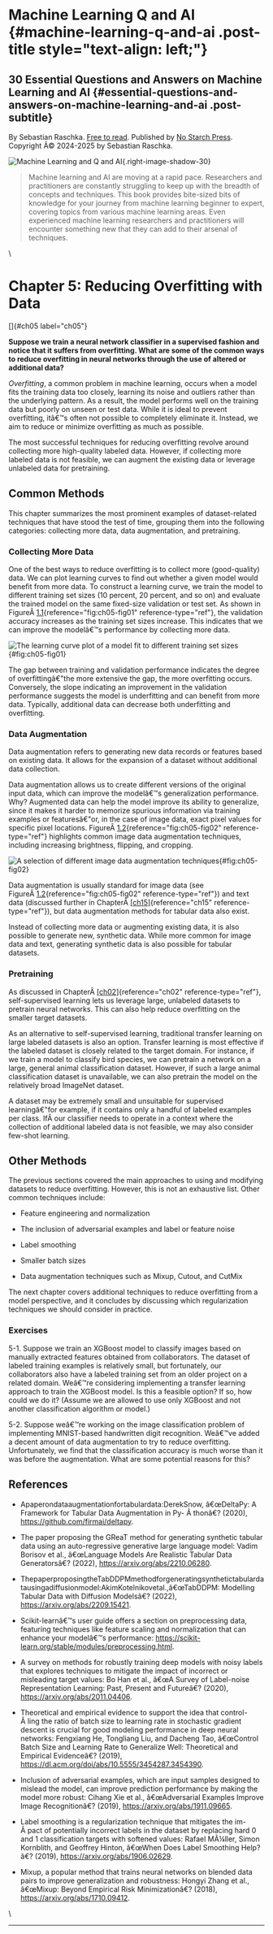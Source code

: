 # Machine Learning Q and AI {#machine-learning-q-and-ai .post-title style="text-align: left;"}

## 30 Essential Questions and Answers on Machine Learning and AI {#essential-questions-and-answers-on-machine-learning-and-ai .post-subtitle}

By Sebastian Raschka. [Free to read](#table-of-contents). Published by
[No Starch Press](https://nostarch.com/machine-learning-q-and-ai).\
Copyright Â© 2024-2025 by Sebastian Raschka.

![Machine Learning and Q and
AI](../images/2023-ml-ai-beyond.jpg){.right-image-shadow-30}

> Machine learning and AI are moving at a rapid pace. Researchers and
> practitioners are constantly struggling to keep up with the breadth of
> concepts and techniques. This book provides bite-sized bits of
> knowledge for your journey from machine learning beginner to expert,
> covering topics from various machine learning areas. Even experienced
> machine learning researchers and practitioners will encounter
> something new that they can add to their arsenal of techniques.

\

# Chapter 5: Reducing Overfitting with Data [](#chapter-5-reducing-overfitting-with-data)

[]{#ch05 label="ch05"}

**Suppose we train a neural network classifier in a supervised fashion
and notice that it suffers from overfitting. What are some of the common
ways to reduce overfitting in neural networks through the use of altered
or additional data?**

*Overfitting*, a common problem in machine learning, occurs when a model
fits the training data too closely, learning its noise and outliers
rather than the underlying pattern. As a result, the model performs well
on the training data but poorly on unseen or test data. While it is
ideal to prevent overfitting, itâ€™s often not possible to completely
eliminate it. Instead, we aim to reduce or minimize overfitting as much
as possible.

The most successful techniques for reducing overfitting revolve around
collecting more high-quality labeled data. However, if collecting more
labeled data is not feasible, we can augment the existing data or
leverage unlabeled data for pretraining.

## Common Methods [](#common-methods)

This chapter summarizes the most prominent examples of dataset-related
techniques that have stood the test of time, grouping them into the
following categories: collecting more data, data augmentation, and
pretraining.

### Collecting More Data [](#collecting-more-data)

One of the best ways to reduce overfitting is to collect more
(good-quality) data. We can plot learning curves to find out whether a
given model would benefit from more data. To construct a learning curve,
we train the model to different training set sizes (10 percent, 20
percent, and so on) and evaluate the trained model on the same
fixed-size validation or test set. As shown in
FigureÂ [1.1](#fig:ch05-fig01){reference="fig:ch05-fig01"
reference-type="ref"}, the validation accuracy increases as the training
set sizes increase. This indicates that we can improve the modelâ€™s
performance by collecting more data.

![The learning curve plot of a model fit to different training\
set sizes](../images/ch05-fig01.png){#fig:ch05-fig01}

The gap between training and validation performance indicates the degree
of overfittingâ€"the more extensive the gap, the more overfitting
occurs. Conversely, the slope indicating an improvement in the
validation performance suggests the model is underfitting and can
benefit from more data. Typically, additional data can decrease both
underfitting and overfitting.

### Data Augmentation [](#data-augmentation)

Data augmentation refers to generating new data records or features
based on existing data. It allows for the expansion of a dataset without
additional data collection.

Data augmentation allows us to create different versions of the original
input data, which can improve the modelâ€™s generalization performance.
Why? Augmented data can help the model improve its ability to
generalize, since it makes it harder to memorize spurious information
via training examples or featuresâ€"or, in the case of image data, exact
pixel values for specific pixel locations.
FigureÂ [1.2](#fig:ch05-fig02){reference="fig:ch05-fig02"
reference-type="ref"} highlights common image data augmentation
techniques, including increasing brightness, flipping, and cropping.

![A selection of different image data augmentation
techniques](../images/ch05-fig02.png){#fig:ch05-fig02}

Data augmentation is usually standard for image data (see
FigureÂ [1.2](#fig:ch05-fig02){reference="fig:ch05-fig02"
reference-type="ref"}) and text data (discussed further in
ChapterÂ [\[ch15\]](../ch15){reference="ch15" reference-type="ref"}),
but data augmentation methods for tabular data also exist.

Instead of collecting more data or augmenting existing data, it is also
possible to generate new, synthetic data. While more common for image
data and text, generating synthetic data is also possible for tabular
datasets.

### Pretraining [](#pretraining)

As discussed in ChapterÂ [\[ch02\]](../ch02){reference="ch02"
reference-type="ref"}, self-supervised learning lets us leverage large,
unlabeled datasets to pretrain neural networks. This can also help
reduce overfitting on the smaller target datasets.

As an alternative to self-supervised learning, traditional transfer
learning on large labeled datasets is also an option. Transfer learning
is most effective if the labeled dataset is closely related to the
target domain. For instance, if we train a model to classify bird
species, we can pretrain a network on a large, general animal
classification dataset. However, if such a large animal classification
dataset is unavailable, we can also pretrain the model on the relatively
broad ImageNet dataset.

A dataset may be extremely small and unsuitable for supervised
learningâ€"for example, if it contains only a handful of labeled
examples per class. IfÂ our classifier needs to operate in a context
where the collection of additional labeled data is not feasible, we may
also consider few-shot learning.

## Other Methods [](#other-methods)

The previous sections covered the main approaches to using and modifying
datasets to reduce overfitting. However, this is not an exhaustive list.
Other common techniques include:

- Feature engineering and normalization

- The inclusion of adversarial examples and label or feature noise

- Label smoothing

- Smaller batch sizes

- Data augmentation techniques such as Mixup, Cutout, and CutMix

The next chapter covers additional techniques to reduce overfitting from
a model perspective, and it concludes by discussing which regularization
techniques we should consider in practice.

### Exercises [](#exercises)

5-1. Suppose we train an XGBoost model to classify images based on
manually extracted features obtained from collaborators. The dataset of
labeled training examples is relatively small, but fortunately, our
collaborators also have a labeled training set from an older project on
a related domain. Weâ€™re considering implementing a transfer learning
approach to train the XGBoost model. Is this a feasible option? If so,
how could we do it? (Assume we are allowed to use only XGBoost and not
another classification algorithm or model.)

5-2. Suppose weâ€™re working on the image classification problem of
implementing MNIST-based handwritten digit recognition. Weâ€™ve added a
decent amount of data augmentation to try to reduce overfitting.
Unfortunately, we find that the classification accuracy is much worse
than it was before the augmentation. What are some potential reasons for
this?

## References [](#references)

- Apaperondataaugmentationfortabulardata:DerekSnow, â€œDeltaPy: A
  Framework for Tabular Data Augmentation in Py- Â thonâ€? (2020),
  <https://github.com/firmai/deltapy>.

- The paper proposing the GReaT method for generating synthetic tabular
  data using an auto-regressive generative large language model: Vadim
  Borisov et al., â€œLanguage Models Are Realistic Tabular Data
  Generatorsâ€? (2022), <https://arxiv.org/abs/2210.06280>.

- ThepaperproposingtheTabDDPMmethodforgeneratingsynthetictabulardatausingadiffusionmodel:AkimKotelnikovetal.,â€œTabDDPM:
  Modelling Tabular Data with Diffusion Modelsâ€? (2022),
  <https://arxiv.org/abs/2209.15421>.

- Scikit-learnâ€™s user guide offers a section on preprocessing data,
  featuring techniques like feature scaling and normalization that can
  enhance your modelâ€™s performance:
  <https://scikit-learn.org/stable/modules/preprocessing.html>.

- A survey on methods for robustly training deep models with noisy
  labels that explores techniques to mitigate the impact of incorrect or
  misleading target values: Bo Han et al., â€œA Survey of Label-noise
  Representation Learning: Past, Present and Futureâ€? (2020),
  <https://arxiv.org/abs/2011.04406>.

- Theoretical and empirical evidence to support the idea that control-
  Â ling the ratio of batch size to learning rate in stochastic gradient
  descent is crucial for good modeling performance in deep neural
  networks: Fengxiang He, Tongliang Liu, and Dacheng Tao, â€œControl
  Batch Size and Learning Rate to Generalize Well: Theoretical and
  Empirical Evidenceâ€? (2019),
  <https://dl.acm.org/doi/abs/10.5555/3454287.3454390>.

- Inclusion of adversarial examples, which are input samples designed to
  mislead the model, can improve prediction performance by making the
  model more robust: Cihang Xie et al., â€œAdversarial Examples Improve
  Image Recognitionâ€? (2019), <https://arxiv.org/abs/1911.09665>.

- Label smoothing is a regularization technique that mitigates the im-
  Â pact of potentially incorrect labels in the dataset by replacing
  hard 0 and 1 classification targets with softened values: Rafael
  MÃ¼ller, Simon Kornblith, and Geoffrey Hinton, â€œWhen Does Label
  Smoothing Help?â€? (2019), <https://arxiv.org/abs/1906.02629>.

- Mixup, a popular method that trains neural networks on blended data
  pairs to improve generalization and robustness: Hongyi Zhang et al.,
  â€œMixup: Beyond Empirical Risk Minimizationâ€? (2018),
  <https://arxiv.org/abs/1710.09412>.

\

------------------------------------------------------------------------

